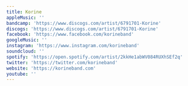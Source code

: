 ```yaml
---
title: Korine
appleMusic: ''
bandcamp: 'https://www.discogs.com/artist/6791701-Korine'
discogs: 'https://www.discogs.com/artist/6791701-Korine'
facebook: 'https://www.facebook.com/korineband'
googleMusic: ''
instagram: 'https://www.instagram.com/korineband'
soundcloud: ''
spotify: 'https://open.spotify.com/artist/2kkHe1abWV084RUXhSEf2q'
twitter: 'https://twitter.com/korineband'
website: 'https://korineband.com'
youtube: ''
---
```

